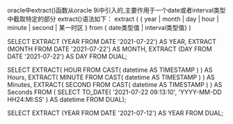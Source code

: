 
oracle中extract()函数从oracle 9i中引入的,主要作用于一个date或者interval类型中截取特定的部分
extract()语法如下：
extract (
{ year | month | day | hour | minute | second | 某一时区 }
from { date类型值 | interval类型值} )


SELECT 
EXTRACT (YEAR FROM DATE '2021-07-22') AS YEAR,
EXTRACT (MONTH FROM DATE '2021-07-22') AS MONTH,
EXTRACT (DAY FROM DATE '2021-07-22') AS DAY
FROM DUAL;


SELECT 
EXTRACT( HOUR FROM CAST( datetime AS TIMESTAMP ) ) AS Hours,
EXTRACT( MINUTE FROM CAST( datetime AS TIMESTAMP ) ) AS Minutes,
EXTRACT( SECOND FROM CAST( datetime AS TIMESTAMP ) ) AS Seconds
FROM (
SELECT TO_DATE( '2021-07-22 09:13:10', 'YYYY-MM-DD HH24:MI:SS' ) AS datetime FROM DUAL);


SELECT 
EXTRACT (YEAR FROM DATE '2021-07-12') AS YEAR
FROM DUAL;